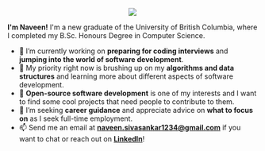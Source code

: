 <p align="center">
  <img src="https://user-images.githubusercontent.com/42954045/167086486-f8534874-6b4c-4a50-8b9e-180a4a595ed4.gif">
</p>


**I'm Naveen!** I'm a new graduate of the University of British Columbia, where I completed my B.Sc. Honours Degree in Computer Science.

<!--
**naveenrs123/naveenrs123** is a ✨ _special_ ✨ repository because its `README.md` (this file) appears on your GitHub profile.

Here are some ideas to get you started:

- 🔭 I’m currently working on ...
- 🌱 I’m currently learning ...
- 👯 I’m looking to collaborate on ...
- 🤔 I’m looking for help with ...
- 💬 Ask me about ...
- 📫 How to reach me: ...
- 😄 Pronouns: ...
- ⚡ Fun fact: ...
-->

- 🔭 I’m currently working on **preparing for coding interviews** and **jumping into the world of software development**.
- 🌱 My priority right now is brushing up on my **algorithms and data structures** and learning more about different aspects of software development.
- 👯 **Open-source software development** is one of my interests and I want to find some cool projects that need people to contribute to them.
- 🤔 I’m seeking **career guidance** and appreciate advice on **what to focus on** as I seek full-time employment.
- 📫 Send me an email at **naveen.sivasankar1234@gmail.com** if you want to chat or reach out on [**LinkedIn**](https://www.linkedin.com/in/nrs1/)!

